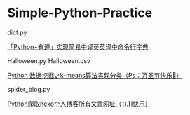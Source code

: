 # Simple-Python-Practice

dict.py

[「Python+有道」实现简易中译英英译中命令行字典](https://leflacon.github.io/d0f16a5f/)

Halloween.py Halloween.csv

[Python 数据挖掘之k-means算法实现分类（Ps：万圣节快乐🎃）](https://leflacon.github.io/5a29f513/)

spider_blog.py

[Python爬取hexo个人博客所有文章网址（11.11快乐）](https://leflacon.github.io/209ef750/)
